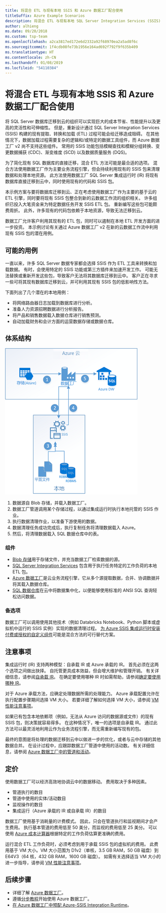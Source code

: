 ```yaml
---
title: 将混合 ETL 与现有本地 SSIS 和 Azure 数据工厂配合使用
titleSuffix: Azure Example Scenarios
description: 将混合 ETL 与现有本地 SQL Server Integration Services (SSIS) 部署和 Azure 数据工厂配合使用。
author: alhieng
ms.date: 09/20/2018
ms.custom: tsp-team
ms.openlocfilehash: a2ca3817ed172e6d2332a92f68970ea2a5ad8f6c
ms.sourcegitcommit: 1f4cdb08fe73b1956e164ad692f792f9f635b409
ms.translationtype: HT
ms.contentlocale: zh-CN
ms.lasthandoff: 01/08/2019
ms.locfileid: "54110384"
---
```

# <a name="hybrid-etl-with-existing-on-premises-ssis-and-azure-data-factory"></a>将混合 ETL 与现有本地 SSIS 和 Azure 数据工厂配合使用

将 SQL Server 数据库迁移到云的组织可以实现巨大的成本节省、性能提升以及更高的灵活性和可伸缩性。 但是，重新设计通过 SQL Server Integration Services (SSIS) 构建的现有提取、转换和加载 (ETL) 过程可能会给迁移造成阻碍。 在其他情况下，数据加载过程需要复杂的逻辑和/或特定的数据工具组件，而 Azure 数据工厂 v2 尚不支持这些组件。 常用的 SSIS 功能包括模糊查找和模糊分组转换、变更数据捕获 (CDC)、渐变维度 (SCD) 以及数据质量服务 (DQS)。

为了简化现有 SQL 数据库的直接迁移，混合 ETL 方法可能是最合适的选项。 混合方法使用数据工厂作为主要业务流程引擎，但会持续利用现有的 SSIS 包来清理数据和处理本地资源。 此方法使用数据工厂 SQL Server 集成运行时 (IR) 将现有数据库直接迁移到云中，同时使用现有的代码和 SSIS 包。

本示例方案与要将数据库迁移到云、正在考虑使用数据工厂作为主要的基于云的 ETL 引擎，同时要将现有 SSIS 包整合到新的云数据工作流的组织相关。 许多组织已投入大笔资金来为特定数据任务开发 SSIS ETL 包。 重新编写这些包可能颇费周折。 此外，许多现有的代码包依赖于本地资源，导致无法迁移到云。

数据工厂允许客户利用其现有的 ETL 包，同时可以遏制在本地 ETL 开发方面的进一步投资。 本示例讨论有关通过 Azure 数据工厂 v2 在新的云数据工作流中利用现有 SSIS 包的潜在用例。

## <a name="potential-use-cases"></a>可能的用例

一直以来，许多 SQL Server 数据专家都会选择 SSIS 作为 ETL 工具来转换和加载数据。 有时，会使用特定的 SSIS 功能或第三方插件来加速开发工作。 可能无法替换或重新开发这些包，导致客户无法将其数据库迁移到云中。 客户正在寻求一些可将其现有数据库迁移到云，并可利用其现有 SSIS 包的低影响性方法。

下面列出了几个潜在的本地用例：

- 将网络路由器日志加载到数据库进行分析。
- 准备人力资源招聘数据进行分析报告。
- 将产品和销售数据载入数据仓库进行销售预测。
- 自动加载财务和会计方面的运营数据存储或数据仓库。

## <a name="architecture"></a>体系结构

![使用 Azure 数据工厂的混合 ETL 过程的体系结构概览][architecture-diagram]

1. 数据源自 Blob 存储，并载入数据工厂。
2. 数据工厂管道调用某个存储过程，以通过集成运行时执行本地托管的 SSIS 作业。
3. 执行数据清理作业，以准备下游使用的数据。
4. 数据清理任务成功完成后，执行复制任务将清理数据载入 Azure。
5. 然后，将清理数据载入 SQL 数据仓库中的表。

### <a name="components"></a>组件

- [Blob 存储][docs-blob-storage]用于存储文件，并充当数据工厂检索数据的源。
- [SQL Server Integration Services][docs-ssis] 包含用于执行任务特定的工作负荷的本地 ETL 包。
- [Azure 数据工厂][docs-data-factory]是云业务流程引擎，它从多个源提取数据，合并、协调数据并将其载入数据仓库。
- [SQL 数据仓库][docs-sql-data-warehouse]在云中将数据集中化，以便能够使用标准的 ANSI SQL 查询轻松访问数据。

### <a name="alternatives"></a>备选项

数据工厂可以调用使用其他技术（例如 Databricks Notebook、Python 脚本或虚拟机中运行的 SSIS 实例）实现的数据清理过程。 [为 Azure SSIS 集成运行时安装付费或授权的自定义组件](/azure/data-factory/how-to-develop-azure-ssis-ir-licensed-components)可能是混合方法的可行替代方案。

## <a name="considerations"></a>注意事项

集成运行时 (IR) 支持两种模型：自承载 IR 或 Azure 承载的 IR。 首先必须在这两个选项之间做出抉择。 自托管更具成本效益，但会增大维护和管理开销。 有关详细信息，请参阅[自承载 IR](/azure/data-factory/concepts-integration-runtime#self-hosted-integration-runtime)。 在确定要使用哪种 IR 时如需帮助，请参阅[确定要使用哪种 IR](/azure/data-factory/concepts-integration-runtime#determining-which-ir-to-use)。

对于 Azure 承载方法，应确定处理数据所需的处理能力。 Azure 承载配置允许在执行配置步骤期间选择 VM 大小。 若要详细了解如何选择 VM 大小，请参阅 [VM 性能注意事项](/azure/cloud-services/cloud-services-sizes-specs#performance-considerations)。

如果已有包含本地依赖项（例如，无法从 Azure 访问的数据源或文件）的现有 SSIS 包，则决策就容易得多。 在这种情况下，唯一的选项是自承载 IR。 通过此方法可以最灵活地利用云作为业务流程引擎，而无需重新编写现有的包。

最终的意图是将处理的数据迁移到云中以做进一步的优化，或者与云中存储的其他数据合并。 在设计过程中，应跟踪数据工厂管道中使用的活动数。 有关详细信息，请参阅 [Azure 数据工厂中的管道和活动](/azure/data-factory/concepts-pipelines-activities)。

## <a name="pricing"></a>定价

使用数据工厂可以经济高效地协调云中的数据移动。 费用取决于多种因素。

- 管道执行的数目
- 管道中使用的实体/活动数目
- 监视操作的数目
- 集成运行（Azure 承载的 IR 或自承载 IR）的数目

数据工厂使用基于消耗量的计费模式。 因此，只会在管道执行和监视期间才会产生费用。 执行基本管道的费用低至 50 美分，而监视的费用低至 25 美分。 可以使用 [Azure 成本计算器](https://azure.microsoft.com/pricing/calculator/)根据特定的工作负荷估算更准确的费用。

运行混合 ETL 工作负荷时，必须考虑到用于承载 SSIS 包的虚拟机的费用。 此费用基于 VM 大小。VM 大小范围为 D1v2（单核，3.5 GB RAM，50 GB 磁盘）到 E64V3（64 核，432 GB RAM，1600 GB 磁盘）。 如需有关选择适当 VM 大小的进一步指导，请参阅 [VM 性能注意事项](/azure/cloud-services/cloud-services-sizes-specs#performance-considerations)。

## <a name="next-steps"></a>后续步骤

- 详细了解 [Azure 数据工厂](https://azure.microsoft.com/services/data-factory/)。
- 遵循[分步教程](/azure/data-factory/#step-by-step-tutorials)开始使用 Azure 数据工厂。
- [在 Azure 数据工厂中预配 Azure-SSIS Integration Runtime](/azure/data-factory/tutorial-deploy-ssis-packages-azure)。

<!-- links -->
[architecture-diagram]: ./media/architecture-diagram-hybrid-etl-with-adf.png
[small-pricing]: https://azure.com/e/
[medium-pricing]: https://azure.com/e/
[large-pricing]: https://azure.com/e/
[availability]: /azure/architecture/checklist/availability
[resource-groups]: /azure/azure-resource-manager/resource-group-overview
[resiliency]: /azure/architecture/resiliency/
[security]: /azure/security/
[scalability]: /azure/architecture/checklist/scalability
[docs-blob-storage]: /azure/storage/blobs/
[docs-data-factory]: /azure/data-factory/introduction
[docs-resource-groups]: /azure/azure-resource-manager/resource-group-overview
[docs-ssis]: /sql/integration-services/sql-server-integration-services
[docs-sql-data-warehouse]: /azure/sql-data-warehouse/sql-data-warehouse-overview-what-is

